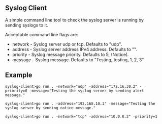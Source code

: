 ## Syslog Client

A simple command line tool to check the syslog server is running by sending syslogs to it.

Acceptable command line flags are:

* network - Syslog server udp or tcp. Defaults to "udp".
* address - Syslog server address IPv4 address. Defaults to "".
* priority - Syslog message priority. Defaults to 5, (Notice).
* message - Syslog message. Defaults to "Testing, testing, 1, 2, 3"

## Example
```
syslog-client>go run . -network="udp" -address="172.16.30.2" -priority=0 -message="Testing the syslog server by sending alert message."
```
```
syslog-client>go run . -address="192.168.10.1" -message="Testing the syslog server by sending notice message."
```
```
syslog-client>go run . -network="tcp" -address="10.0.0.2" -priority=1
```